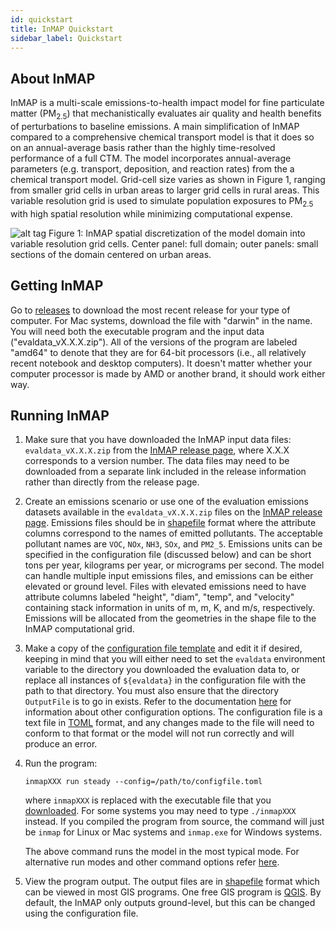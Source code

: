 ```yaml
---
id: quickstart
title: InMAP Quickstart
sidebar_label: Quickstart
---
```


## About InMAP

InMAP is a multi-scale emissions-to-health impact model for fine particulate matter (PM<sub>2.5</sub>) that mechanistically evaluates air quality and health benefits of perturbations to baseline emissions. A main simplification of InMAP compared to a comprehensive chemical transport model is that it does so on an annual-average basis rather than the highly time-resolved performance of a full CTM. The model incorporates annual-average parameters (e.g. transport, deposition, and reaction rates) from the a chemical transport model. Grid-cell size varies as shown in Figure 1, ranging from smaller grid cells in urban areas to larger grid cells in rural areas. This variable resolution grid is used to simulate population exposures to PM<sub>2.5</sub> with high spatial resolution while minimizing computational expense.

![alt tag](/img/fig1.png)
Figure 1: InMAP spatial discretization of the model domain into variable resolution grid cells. Center panel: full domain; outer panels: small sections of the domain centered on urban areas.

## Getting InMAP

Go to [releases](https://github.com/Amen-Tes/inmap/releases) to download the most recent release for your type of computer. For Mac systems, download the file with "darwin" in the name. You will need both the executable program and the input data ("evaldata_vX.X.X.zip"). All of the versions of the program are labeled "amd64" to denote that they are for 64-bit processors (i.e., all relatively recent notebook and desktop computers). It doesn't matter whether your computer processor is made by AMD or another brand, it should work either way.

## Running InMAP

1.  Make sure that you have downloaded the InMAP input data files: `evaldata_vX.X.X.zip` from the [InMAP release page](https://github.com/Amen-Tes/inmap/releases), where X.X.X corresponds to a version number. The data files may need to be downloaded from a separate link included in the release information rather than directly from the release page.

2.  Create an emissions scenario or use one of the evaluation emissions datasets available in the `evaldata_vX.X.X.zip` files on the [InMAP release page](https://github.com/Amen-Tes/inmap/releases). Emissions files should be in [shapefile](http://en.wikipedia.org/wiki/Shapefile) format where the attribute columns correspond to the names of emitted pollutants. The acceptable pollutant names are
    `VOC`, `NOx`, `NH3`, `SOx`, and `PM2_5`. Emissions units can be specified in the configuration file (discussed below) and can be short tons per year, kilograms per year, or micrograms per second. The model can handle multiple input emissions files, and emissions can be either elevated or ground level. Files with elevated emissions need to have attribute columns labeled "height", "diam", "temp", and "velocity" containing stack information in units of m, m, K, and m/s, respectively. Emissions will be allocated from the geometries in the shape file to the InMAP computational grid.

3.  Make a copy of the [configuration file template](https://github.com/Amen-Tes/inmap/blob/master/eval/nei2005Config.toml) and edit it if desired, keeping in mind that you will either need to set the `evaldata` environment variable to the directory you downloaded the evaluation data to, or replace all instances of `${evaldata}` in the configuration file with the path to that directory. You must also ensure that the directory `OutputFile` is to go in exists. Refer to the documentation [here](/docs/cmd/inmap.html) for information about other configuration options. The configuration file is a text file in [TOML](https://github.com/toml-lang/toml) format, and any changes made to the file will need to conform to that format or the model will not run correctly and will produce an error.

4.  Run the program:

        inmapXXX run steady --config=/path/to/configfile.toml

    where `inmapXXX` is replaced with the executable file that you [downloaded](https://github.com/Amen-Tes/inmap/releases). For some systems you may need to type `./inmapXXX` instead. If you compiled the program from source, the command will just be `inmap` for Linux or Mac systems and `inmap.exe` for Windows systems.

    The above command runs the model in the most typical mode. For alternative run modes and other command options refer [here](cmd/inmap.html).

5.  View the program output. The output files are in [shapefile](http://en.wikipedia.org/wiki/Shapefile) format which can be viewed in most GIS programs. One free GIS program is [QGIS](http://www.qgis.org/). By default, the InMAP only outputs ground-level, but this can be changed using the configuration file.
